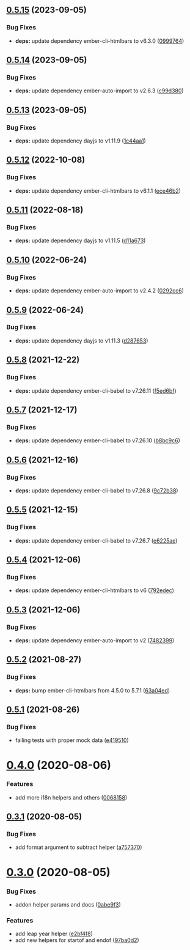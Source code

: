 ## [0.5.15](https://github.com/rajasegar/ember-dayjs-helpers/compare/v0.5.14...v0.5.15) (2023-09-05)


### Bug Fixes

* **deps:** update dependency ember-cli-htmlbars to v6.3.0 ([0999764](https://github.com/rajasegar/ember-dayjs-helpers/commit/09997647264deb5fe37d68b8a22539964478619a))

## [0.5.14](https://github.com/rajasegar/ember-dayjs-helpers/compare/v0.5.13...v0.5.14) (2023-09-05)


### Bug Fixes

* **deps:** update dependency ember-auto-import to v2.6.3 ([c99d380](https://github.com/rajasegar/ember-dayjs-helpers/commit/c99d3804fda08d5a93d219ca811ad9b39696f9a1))

## [0.5.13](https://github.com/rajasegar/ember-dayjs-helpers/compare/v0.5.12...v0.5.13) (2023-09-05)


### Bug Fixes

* **deps:** update dependency dayjs to v1.11.9 ([1c44aa1](https://github.com/rajasegar/ember-dayjs-helpers/commit/1c44aa10d4dc0d59d43dbec110abbd023393091b))

## [0.5.12](https://github.com/rajasegar/ember-dayjs-helpers/compare/v0.5.11...v0.5.12) (2022-10-08)


### Bug Fixes

* **deps:** update dependency ember-cli-htmlbars to v6.1.1 ([ece46b2](https://github.com/rajasegar/ember-dayjs-helpers/commit/ece46b2490a5d3b56bc7b9a36bb0e130ea3e22f7))

## [0.5.11](https://github.com/rajasegar/ember-dayjs-helpers/compare/v0.5.10...v0.5.11) (2022-08-18)


### Bug Fixes

* **deps:** update dependency dayjs to v1.11.5 ([d11a673](https://github.com/rajasegar/ember-dayjs-helpers/commit/d11a6730faff5c8d0b2e46ef2b7f3b1100526765))

## [0.5.10](https://github.com/rajasegar/ember-dayjs-helpers/compare/v0.5.9...v0.5.10) (2022-06-24)


### Bug Fixes

* **deps:** update dependency ember-auto-import to v2.4.2 ([0292cc6](https://github.com/rajasegar/ember-dayjs-helpers/commit/0292cc62f5d0c6079d53ae2eb25c3ccc1712c460))

## [0.5.9](https://github.com/rajasegar/ember-dayjs-helpers/compare/v0.5.8...v0.5.9) (2022-06-24)


### Bug Fixes

* **deps:** update dependency dayjs to v1.11.3 ([d287653](https://github.com/rajasegar/ember-dayjs-helpers/commit/d28765313bea2aa80cc134d0b5e74cb1ee604f9a))

## [0.5.8](https://github.com/rajasegar/ember-dayjs-helpers/compare/v0.5.7...v0.5.8) (2021-12-22)


### Bug Fixes

* **deps:** update dependency ember-cli-babel to v7.26.11 ([f5ed6bf](https://github.com/rajasegar/ember-dayjs-helpers/commit/f5ed6bfd54c9d8eb7e1cc8d2d4c3e78cf1d27d01))

## [0.5.7](https://github.com/rajasegar/ember-dayjs-helpers/compare/v0.5.6...v0.5.7) (2021-12-17)


### Bug Fixes

* **deps:** update dependency ember-cli-babel to v7.26.10 ([b8bc9c6](https://github.com/rajasegar/ember-dayjs-helpers/commit/b8bc9c67b3d2f027c1295c31955c8289402597b5))

## [0.5.6](https://github.com/rajasegar/ember-dayjs-helpers/compare/v0.5.5...v0.5.6) (2021-12-16)


### Bug Fixes

* **deps:** update dependency ember-cli-babel to v7.26.8 ([9c72b38](https://github.com/rajasegar/ember-dayjs-helpers/commit/9c72b3828a8380e0d43895699467a4ab83e927d5))

## [0.5.5](https://github.com/rajasegar/ember-dayjs-helpers/compare/v0.5.4...v0.5.5) (2021-12-15)


### Bug Fixes

* **deps:** update dependency ember-cli-babel to v7.26.7 ([e6225ae](https://github.com/rajasegar/ember-dayjs-helpers/commit/e6225ae970bbe00a8b134cd705c3ccace516cf7b))

## [0.5.4](https://github.com/rajasegar/ember-dayjs-helpers/compare/v0.5.3...v0.5.4) (2021-12-06)


### Bug Fixes

* **deps:** update dependency ember-cli-htmlbars to v6 ([792edec](https://github.com/rajasegar/ember-dayjs-helpers/commit/792edeca1388ed8109060307747d032bf1c546ad))

## [0.5.3](https://github.com/rajasegar/ember-dayjs-helpers/compare/v0.5.2...v0.5.3) (2021-12-06)


### Bug Fixes

* **deps:** update dependency ember-auto-import to v2 ([7482399](https://github.com/rajasegar/ember-dayjs-helpers/commit/748239990ec03e43dce85b9cdd532212c37748f0))

## [0.5.2](https://github.com/rajasegar/ember-dayjs-helpers/compare/v0.5.1...v0.5.2) (2021-08-27)


### Bug Fixes

* **deps:** bump ember-cli-htmlbars from 4.5.0 to 5.7.1 ([63a04ed](https://github.com/rajasegar/ember-dayjs-helpers/commit/63a04ed58fdd6ffbbd142b700866070b25a49e75))

## [0.5.1](https://github.com/rajasegar/ember-dayjs-helpers/compare/v0.5.0...v0.5.1) (2021-08-26)


### Bug Fixes

* failing tests with proper mock data ([e419510](https://github.com/rajasegar/ember-dayjs-helpers/commit/e41951093aa4890ce47d599b7518b1f202c6f4fc))

# [0.4.0](https://github.com/rajasegar/ember-dayjs-helpers/compare/v0.3.1...v0.4.0) (2020-08-06)


### Features

* add more i18n helpers and others ([0068158](https://github.com/rajasegar/ember-dayjs-helpers/commit/0068158045abbee1874cf667de8af3586dca5abe))

## [0.3.1](https://github.com/rajasegar/ember-dayjs-helpers/compare/v0.3.0...v0.3.1) (2020-08-05)


### Bug Fixes

* add format argument to subtract helper ([a757370](https://github.com/rajasegar/ember-dayjs-helpers/commit/a75737019f9056aaf7a470cdfd15d6aa20b5b92b))

# [0.3.0](https://github.com/rajasegar/ember-dayjs-helpers/compare/v0.2.0...v0.3.0) (2020-08-05)


### Bug Fixes

* addon helper params and docs ([0abe9f3](https://github.com/rajasegar/ember-dayjs-helpers/commit/0abe9f326bff5df01e4337886ae2f30d40fbc65b))


### Features

* add leap year helper ([e2bf4f8](https://github.com/rajasegar/ember-dayjs-helpers/commit/e2bf4f804a3243d42b7a93006194726ca30476aa))
* add new helpers for startof and endof ([97ba0d2](https://github.com/rajasegar/ember-dayjs-helpers/commit/97ba0d2d6ad94cb7c00c44c13857eb888b7feef1))
